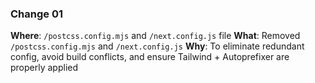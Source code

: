 ### Change 01

**Where**: `/postcss.config.mjs` and `/next.config.js` file
**What**: Removed `/postcss.config.mjs` and `/next.config.js`
**Why**: To eliminate redundant config, avoid build conflicts, and ensure Tailwind + Autoprefixer are properly applied
